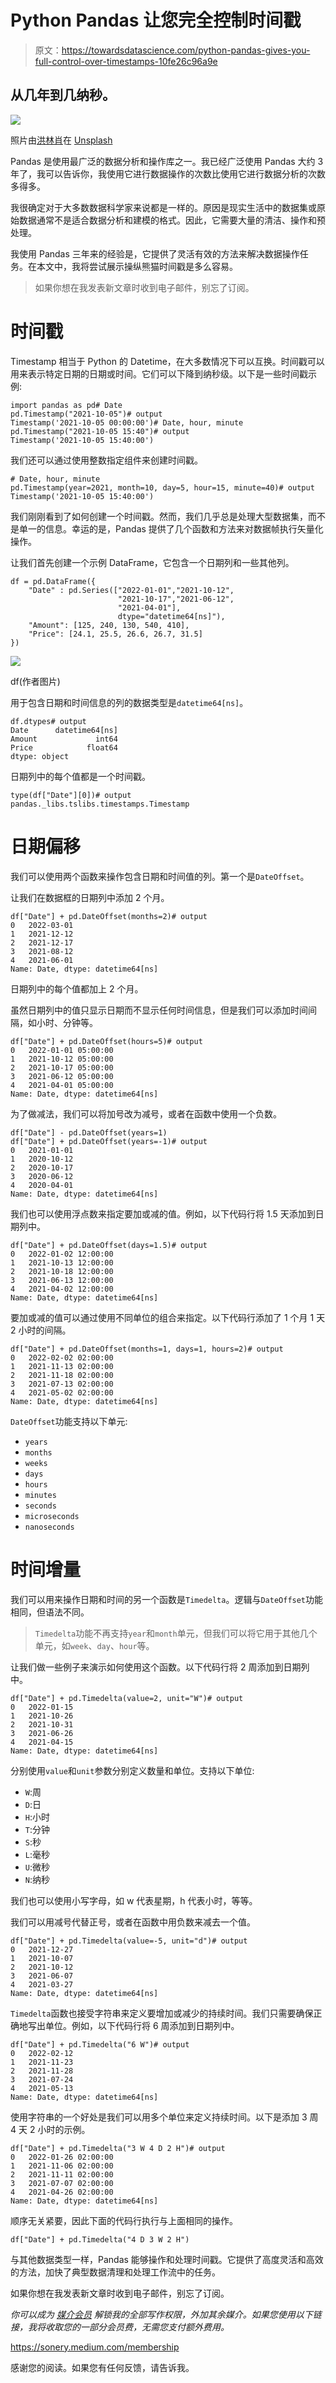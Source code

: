 # Python Pandas 让您完全控制时间戳

> 原文：<https://towardsdatascience.com/python-pandas-gives-you-full-control-over-timestamps-10fe26c96a9e>

## 从几年到几纳秒。

![](img/6812e5fd616ea4c3ca26d461bf532ad2.png)

照片由[洪林肖](https://unsplash.com/@mshaw_1234?utm_source=unsplash&utm_medium=referral&utm_content=creditCopyText)在 [Unsplash](https://unsplash.com/s/photos/cockpit?utm_source=unsplash&utm_medium=referral&utm_content=creditCopyText)

Pandas 是使用最广泛的数据分析和操作库之一。我已经广泛使用 Pandas 大约 3 年了，我可以告诉你，我使用它进行数据操作的次数比使用它进行数据分析的次数多得多。

我很确定对于大多数数据科学家来说都是一样的。原因是现实生活中的数据集或原始数据通常不是适合数据分析和建模的格式。因此，它需要大量的清洁、操作和预处理。

我使用 Pandas 三年来的经验是，它提供了灵活有效的方法来解决数据操作任务。在本文中，我将尝试展示操纵熊猫时间戳是多么容易。

> 如果你想在我发表新文章时收到电子邮件，别忘了订阅。

# 时间戳

Timestamp 相当于 Python 的 Datetime，在大多数情况下可以互换。时间戳可以用来表示特定日期的日期或时间。它们可以下降到纳秒级。以下是一些时间戳示例:

```
import pandas as pd# Date
pd.Timestamp("2021-10-05")# output
Timestamp('2021-10-05 00:00:00')# Date, hour, minute
pd.Timestamp("2021-10-05 15:40")# output
Timestamp('2021-10-05 15:40:00')
```

我们还可以通过使用整数指定组件来创建时间戳。

```
# Date, hour, minute
pd.Timestamp(year=2021, month=10, day=5, hour=15, minute=40)# output
Timestamp('2021-10-05 15:40:00')
```

我们刚刚看到了如何创建一个时间戳。然而，我们几乎总是处理大型数据集，而不是单一的信息。幸运的是，Pandas 提供了几个函数和方法来对数据帧执行矢量化操作。

让我们首先创建一个示例 DataFrame，它包含一个日期列和一些其他列。

```
df = pd.DataFrame({
    "Date" : pd.Series(["2022-01-01","2021-10-12",
                        "2021-10-17","2021-06-12",
                        "2021-04-01"], 
                        dtype="datetime64[ns]"),
    "Amount": [125, 240, 130, 540, 410],
    "Price": [24.1, 25.5, 26.6, 26.7, 31.5]
})
```

![](img/570b5230b113cab8d1f04e6dfa2cedfd.png)

df(作者图片)

用于包含日期和时间信息的列的数据类型是`datetime64[ns]`。

```
df.dtypes# output
Date      datetime64[ns]
Amount             int64
Price            float64
dtype: object
```

日期列中的每个值都是一个时间戳。

```
type(df["Date"][0])# output
pandas._libs.tslibs.timestamps.Timestamp
```

# 日期偏移

我们可以使用两个函数来操作包含日期和时间值的列。第一个是`DateOffset`。

让我们在数据框的日期列中添加 2 个月。

```
df["Date"] + pd.DateOffset(months=2)# output
0   2022-03-01
1   2021-12-12
2   2021-12-17
3   2021-08-12
4   2021-06-01
Name: Date, dtype: datetime64[ns]
```

日期列中的每个值都加上 2 个月。

虽然日期列中的值只显示日期而不显示任何时间信息，但是我们可以添加时间间隔，如小时、分钟等。

```
df["Date"] + pd.DateOffset(hours=5)# output
0   2022-01-01 05:00:00
1   2021-10-12 05:00:00
2   2021-10-17 05:00:00
3   2021-06-12 05:00:00
4   2021-04-01 05:00:00
Name: Date, dtype: datetime64[ns]
```

为了做减法，我们可以将加号改为减号，或者在函数中使用一个负数。

```
df["Date"] - pd.DateOffset(years=1)
df["Date"] + pd.DateOffset(years=-1)# output
0   2021-01-01
1   2020-10-12
2   2020-10-17
3   2020-06-12
4   2020-04-01
Name: Date, dtype: datetime64[ns]
```

我们也可以使用浮点数来指定要加或减的值。例如，以下代码行将 1.5 天添加到日期列中。

```
df["Date"] + pd.DateOffset(days=1.5)# output
0   2022-01-02 12:00:00
1   2021-10-13 12:00:00
2   2021-10-18 12:00:00
3   2021-06-13 12:00:00
4   2021-04-02 12:00:00
Name: Date, dtype: datetime64[ns]
```

要加或减的值可以通过使用不同单位的组合来指定。以下代码行添加了 1 个月 1 天 2 小时的间隔。

```
df["Date"] + pd.DateOffset(months=1, days=1, hours=2)# output
0   2022-02-02 02:00:00
1   2021-11-13 02:00:00
2   2021-11-18 02:00:00
3   2021-07-13 02:00:00
4   2021-05-02 02:00:00
Name: Date, dtype: datetime64[ns]
```

`DateOffset`功能支持以下单元:

*   `years`
*   `months`
*   `weeks`
*   `days`
*   `hours`
*   `minutes`
*   `seconds`
*   `microseconds`
*   `nanoseconds`

# 时间增量

我们可以用来操作日期和时间的另一个函数是`Timedelta`。逻辑与`DateOffset`功能相同，但语法不同。

> `Timedelta`功能不再支持`year`和`month`单元，但我们可以将它用于其他几个单元，如`week`、`day`、`hour`等。

让我们做一些例子来演示如何使用这个函数。以下代码行将 2 周添加到日期列中。

```
df["Date"] + pd.Timedelta(value=2, unit="W")# output
0   2022-01-15
1   2021-10-26
2   2021-10-31
3   2021-06-26
4   2021-04-15
Name: Date, dtype: datetime64[ns]
```

分别使用`value`和`unit`参数分别定义数量和单位。支持以下单位:

*   `W`:周
*   `D`:日
*   `H`:小时
*   `T`:分钟
*   `S`:秒
*   `L`:毫秒
*   `U`:微秒
*   `N`:纳秒

我们也可以使用小写字母，如 w 代表星期，h 代表小时，等等。

我们可以用减号代替正号，或者在函数中用负数来减去一个值。

```
df["Date"] + pd.Timedelta(value=-5, unit="d")# output
0   2021-12-27
1   2021-10-07
2   2021-10-12
3   2021-06-07
4   2021-03-27
Name: Date, dtype: datetime64[ns]
```

`Timedelta`函数也接受字符串来定义要增加或减少的持续时间。我们只需要确保正确地写出单位。例如，以下代码行将 6 周添加到日期列中。

```
df["Date"] + pd.Timedelta("6 W")# output
0   2022-02-12
1   2021-11-23
2   2021-11-28
3   2021-07-24
4   2021-05-13
Name: Date, dtype: datetime64[ns]
```

使用字符串的一个好处是我们可以用多个单位来定义持续时间。以下是添加 3 周 4 天 2 小时的示例。

```
df["Date"] + pd.Timedelta("3 W 4 D 2 H")# output
0   2022-01-26 02:00:00
1   2021-11-06 02:00:00
2   2021-11-11 02:00:00
3   2021-07-07 02:00:00
4   2021-04-26 02:00:00
Name: Date, dtype: datetime64[ns]
```

顺序无关紧要，因此下面的代码行执行与上面相同的操作。

```
df["Date"] + pd.Timedelta("4 D 3 W 2 H")
```

与其他数据类型一样，Pandas 能够操作和处理时间戳。它提供了高度灵活和高效的方法，加快了典型数据清理和处理工作流中的任务。

如果你想在我发表新文章时收到电子邮件，别忘了订阅。

*你可以成为* [*媒介会员*](https://sonery.medium.com/membership) *解锁我的全部写作权限，外加其余媒介。如果您使用以下链接，我将收取您的一部分会员费，无需您支付额外费用。*

<https://sonery.medium.com/membership>  

感谢您的阅读。如果您有任何反馈，请告诉我。
